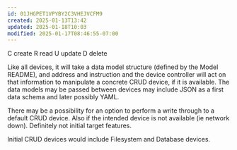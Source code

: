 ```yaml
---
id: 01JHGPET1VPYBY2C3VHEJVCFM9
created: 2025-01-13T13:42
updated: 2025-01-18T10:03
modified: 2025-01-17T08:46:55-07:00
---
```


C create
R read
U update
D delete

Like all devices, it will take a data model structure (defined by the Model README), and address and instruction and the device controller will act on that information to manipulate a concrete CRUD device, if it is available.  The data models may be passed between devices may include JSON as a first data schema and later possibly YAML.

There may be a possibility for an option to perform a write through to a default CRUD device.  Also if the intended device is not available (ie network down).  Definitely not initial target features.

Initial CRUD devices would include Filesystem and Database devices.
